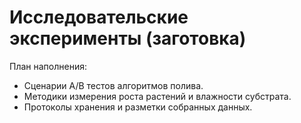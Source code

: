 # Исследовательские эксперименты (заготовка)

План наполнения:
- Сценарии А/B тестов алгоритмов полива.
- Методики измерения роста растений и влажности субстрата.
- Протоколы хранения и разметки собранных данных.
